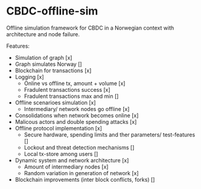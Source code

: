 # CBDC-offline-sim

Offline simulation framework for CBDC in a Norwegian context with architecture and node failure.

Features:
* Simulation of graph [x]
* Graph simulates Norway []
* Blockchain for transactions [x]
* Logging [x]
    * Online vs offline tx, amount + volume [x]
    * Fradulent transactions success [x]
    * Fradulent transactions max and min []
* Offline scenarioes simulation [x]
    * Intermediary/ network nodes go offline [x]
* Consolidations when network becomes online [x]
* Malicous actors and double spending attacks [x]
* Offline protocol implementation [x]
    * Secure hardware, spending limits and ther parameters/ test-features []
    * Lockout and threat detection mechanisms []
    * Local tx-store among users []
* Dynamic system and network architecture [x]
    * Amount of intermediary nodes [x]
    * Random variation in generation of network [x]
* Blockchain improvements (inter block conflicts, forks) []
